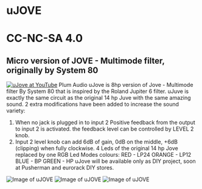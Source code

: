 # uJOVE
# CC-NC-SA 4.0
## Micro version of JOVE - Multimode filter, originally by System 80
[![uJove at YouTube](https://github.com/Shayshez/uJOVE/blob/master/YouTube.png)](https://youtu.be/qpCmzDNtNPw)
Plum Audio uJove is 8hp version of Jove - Multimode filter By System 80 that is inspired by the Roland Jupiter 6 filter.
uJuve is exactly the same circuit as the original 14 hp Juve with the same amazing sound. 
2 extra modifications have been added to increase the sound variety:
1. When no jack is plugged in to input 2 Positive feedback from the output to input 2 is activated. the feedback level can be controlled by LEVEL 2 knob.
2. Input 2 level knob can add 6dB of gain, 0dB on the middle, +6dB (clipping) when fully clockwise. 
4 Leds of the original 14 hp Jove replaced by one RGB Led
Modes colours:
RED - LP24 
ORANGE - LP12
BLUE - BP
GREEN - HP
uJove will be available only as DIY project, soon at Pusherman and eurorack DIY stores.

![Image of uJOVE](https://github.com/Shayshez/uJOVE/blob/master/uJove_pr_s.png)
![Image of uJOVE](https://github.com/Shayshez/uJOVE/blob/master/uJOVE5T.png)
![Image of uJOVE](https://github.com/Shayshez/uJOVE/blob/master/uJOVE5B.png)
